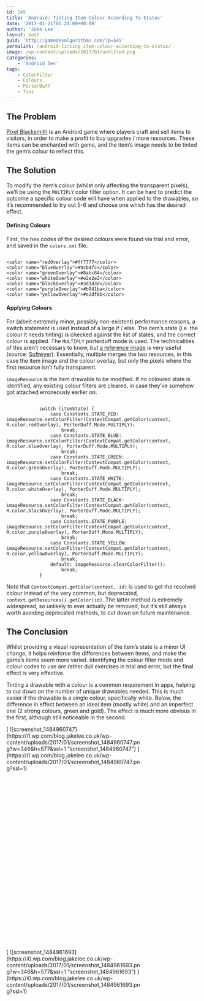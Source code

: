 ```yaml
---
id: 545
title: 'Android: Tinting Item Colour According To Status'
date: '2017-01-21T01:24:00+00:00'
author: 'Jake Lee'
layout: post
guid: 'http://gamedevalgorithms.com/?p=545'
permalink: /android-tinting-item-colour-according-to-status/
image: /wp-content/uploads/2017/01/untitled.png
categories:
    - 'Android Dev'
tags:
    - ColorFilter
    - Colours
    - PorterDuff
    - Tint
---
```


## The Problem

[Pixel Blacksmith](https://play.google.com/store/apps/details?id=uk.co.jakelee.blacksmith) is an Android game where players craft and sell items to visitors, in order to make a profit to buy upgrades / more resources. These items can be enchanted with gems, and the item’s image needs to be tinted the gem’s colour to reflect this.

## The Solution

To modify the item’s colour (whilst only affecting the transparent pixels), we’ll be using the `MULTIPLY` color filter option. It can be hard to predict the outcome a specific colour code will have when applied to the drawables, so it’s recommended to try out 5-6 and choose one which has the desired effect.

#### Defining Colours

First, the hex codes of the desired colours were found via trial and error, and saved in the `colors.xml` file.

```

<color name="redOverlay">#ff7777</color>
<color name="blueOverlay">#9cb4fc</color>
<color name="greenOverlay">#8abc84</color>
<color name="whiteOverlay">#e2e2e2</color>
<color name="blackOverlay">#3d3d3d</color>
<color name="purpleOverlay">#b041ba</color>
<color name="yellowOverlay">#e2df0b</color>
```

#### Applying Colours

For (albeit extremely minor, possibly non-existent) performance reasons, a switch statement is used instead of a large if / else. The item’s state (i.e. the colour it needs tinting) is checked against the list of states, and the correct colour is applied. The `MULTIPLY` porterduff mode is used. The technicalities of this aren’t necessary to know, but [a reference image](https://i.imgur.com/62EDoqI.png) is very useful (source: [Softwyer](https://softwyer.wordpress.com/2012/01/21/1009/)). Essentially, multiple merges the two resources, in this case the item image and the colour overlay, but only the pixels where the first resource isn’t fully transparent.

`imageResource` is the item drawable to be modified. If no coloured state is identified, any existing colour filters are cleared, in case they’ve somehow got attached erroneously earlier on.

```

            switch (itemState) {
                case Constants.STATE_RED: imageResource.setColorFilter(ContextCompat.getColor(context, R.color.redOverlay), PorterDuff.Mode.MULTIPLY);
                    break;
                case Constants.STATE_BLUE: imageResource.setColorFilter(ContextCompat.getColor(context, R.color.blueOverlay), PorterDuff.Mode.MULTIPLY);
                    break;
                case Constants.STATE_GREEN: imageResource.setColorFilter(ContextCompat.getColor(context, R.color.greenOverlay), PorterDuff.Mode.MULTIPLY);
                    break;
                case Constants.STATE_WHITE: imageResource.setColorFilter(ContextCompat.getColor(context, R.color.whiteOverlay), PorterDuff.Mode.MULTIPLY);
                    break;
                case Constants.STATE_BLACK: imageResource.setColorFilter(ContextCompat.getColor(context, R.color.blackOverlay), PorterDuff.Mode.MULTIPLY);
                    break;
                case Constants.STATE_PURPLE: imageResource.setColorFilter(ContextCompat.getColor(context, R.color.purpleOverlay), PorterDuff.Mode.MULTIPLY);
                    break;
                case Constants.STATE_YELLOW: imageResource.setColorFilter(ContextCompat.getColor(context, R.color.yellowOverlay), PorterDuff.Mode.MULTIPLY);
                    break;
                default: imageResource.clearColorFilter();
                    break;
            }
```

Note that `ContextCompat.getColor(context, id)` is used to get the resolved colour instead of the very common, but deprecated, `context.getResources().getColor(id)`. The latter method is extremely widespread, so unlikely to ever actually be removed, but it’s still always worth avoiding deprecated methods, to cut down on future maintenance.

## The Conclusion

Whilst providing a visual representation of the item’s state is a minor UI change, it helps reinforce the differences between items, and make the game’s items seem more varied. Identifying the colour filter mode and colour codes to use are rather dull exercises in trial and error, but the final effect is very effective.

Tinting a drawable with a colour is a common requirement in apps, helping to cut down on the number of unique drawables needed. This is much easier if the drawable is a single colour, specifically white. Below, the difference in effect between an ideal item (mostly white) and an imperfect one (2 strong colours, green and gold). The effect is much more obvious in the first, although still noticeable in the second.

<div class="tiled-gallery type-rectangular tiled-gallery-unresized" data-carousel-extra="{"blog_id":1,"permalink":"https:\/\/blog.jakelee.co.uk\/android-tinting-item-colour-according-to-status\/","likes_blog_id":153661402}" data-original-width="700" itemscope="" itemtype="http://schema.org/ImageGallery"><div class="gallery-row" data-original-height="581" data-original-width="700" style="width: 700px; height: 581px;"><div class="gallery-group images-1" data-original-height="581" data-original-width="350" style="width: 350px; height: 581px;"><div class="tiled-gallery-item tiled-gallery-item-large" itemprop="associatedMedia" itemscope="" itemtype="http://schema.org/ImageObject"> [ <meta content="346" itemprop="width"></meta> <meta content="577" itemprop="height"></meta> ![screenshot_1484960747](https://i1.wp.com/blog.jakelee.co.uk/wp-content/uploads/2017/01/screenshot_1484960747.png?w=346&h=577&ssl=1 "screenshot_1484960747") ](https://i1.wp.com/blog.jakelee.co.uk/wp-content/uploads/2017/01/screenshot_1484960747.png?ssl=1) </div> </div> <div class="gallery-group images-1" data-original-height="581" data-original-width="350" style="width: 350px; height: 581px;"><div class="tiled-gallery-item tiled-gallery-item-large" itemprop="associatedMedia" itemscope="" itemtype="http://schema.org/ImageObject"> [ <meta content="346" itemprop="width"></meta> <meta content="577" itemprop="height"></meta> ![screenshot_1484961693](https://i0.wp.com/blog.jakelee.co.uk/wp-content/uploads/2017/01/screenshot_1484961693.png?w=346&h=577&ssl=1 "screenshot_1484961693") ](https://i0.wp.com/blog.jakelee.co.uk/wp-content/uploads/2017/01/screenshot_1484961693.png?ssl=1) </div> </div>  </div>  </div>